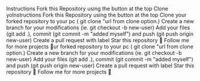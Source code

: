 Instructions
Fork this Repository using the button at the top
Clone yoInstructions
Fork this Repository using the button at the top
Clone your forked repository to your pc ( git clone "url from clone option.)
Create a new branch for your modifications (ie. git checkout -b new-user)
Add your files (git add .), commit (git commit -m "added myself") and push (git push origin new-user)
Create a pull request with label
Star this repository 🌟
Follow me for more projects 💙ur forked repository to your pc ( git clone "url from clone option.)
Create a new branch for your modifications (ie. git checkout -b new-user)
Add your files (git add .), commit (git commit -m "added myself") and push (git push origin new-user)
Create a pull request with label
Star this repository 🌟
Follow me for more projects 💙

